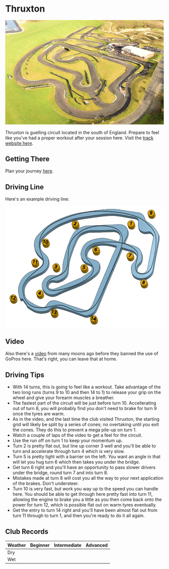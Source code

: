 # Thruxton

![Aerial View](images/Thruxton-AerialView.jpg)

Thruxton is guelling circuit located in the south of England. Prepare to feel like you've had a proper workout after your session here. Visit the [track website here](https://www.thruxtonkarting.co.uk/).

## Getting There

Plan your journey [here](https://www.google.co.uk/maps/place/Thruxton+Kart+Centre/@51.2032171,-1.6107885,388m/data=!3m1!1e3!4m9!1m2!2m1!1sThruxton+Karting!3m5!1s0x0:0x2d52474cad14edb2!8m2!3d51.203053!4d-1.609634!15sChBUaHJ1eHRvbiBLYXJ0aW5nWiQKEHRocnV4dG9uIGthcnRpbmciEHRocnV4dG9uIGthcnRpbmeSAQ1nb19rYXJ0X3RyYWNrmgEjQ2haRFNVaE5NRzluUzBWSlEwRm5TVU4zWDBsbFIxbFJFQUU).

## Driving Line

Here's an example driving line:

![Driving Line](images/Thruxton-DrivingLine.png)

## Video

Also there's a [video](https://www.youtube.com/watch?v=Q8a-kOWFrq8) from many moons ago before they banned the use of GoPros here. That's right, you can leave that at home.

## Driving Tips

* With 14 turns, this is going to feel like a workout. Take advantage of the two long runs (turns 9 to 10 and then 14 to 1) to release your grip on the wheel and give your forearm muscles a breather.
* The fastest part of the circuit will be just before turn 10. Accellerating out of turn 8, you will probably find you don't need to brake for turn 9 once the tyres are warm.
* As in the video, and the last time the club visited Thruxton, the starting grid will likely be split by a series of cones; no overtaking until you exit the cones. They do this to prevent a mega pile-up on turn 1.
* Watch a couple of laps of the video to get a feel for the circuit.
* Use the run off on turn 1 to keep your momentum up.
* Turn 2 is pretty flat out, but line up corner 3 well and you'll be able to turn and accelerate through turn 4 which is very slow.
* Turn 5 is pretty tight with a barrier on the left. You want an angle in that will let you hug turn 6 which then takes you under the bridge.
* Get turn 6 right and you'll have an opportunity to pass slower drivers under the bridge, round turn 7 and into turn 8.
* Mistakes made at turn 8 will cost you all the way to your next application of the brakes. Don't understeer.
* Turn 10 is very fast, but work you way up to the speed you can handle here. You should be able to get through here pretty fast into turn 11, allowing the engine to brake you a little as you then come back onto the power for turn 12, which is possible flat out on warm tyres eventually.
* Get the entry to turn 14 right and you'll have been almost flat out from turn 11 through to turn 1, and then you're ready to do it all again.

## Club Records

| Weather | Beginner | Intermediate | Advanced |
|---      |---       |---           |---       |
| Dry     |          |              |          |
| Wet     |          |              |          |
